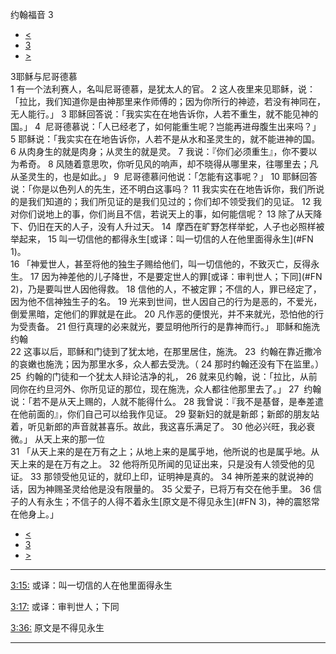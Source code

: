 ﻿





 约翰福音 3




* [<](bible/JHN02.md)
* [3](bible/JHN.md)
* [>](bible/JHN04.md)



 
3耶稣与尼哥德慕  
1 有一个法利赛人，名叫尼哥德慕，是犹太人的官。 
2 这人夜里来见耶稣，说：「拉比，我们知道你是由神那里来作师傅的；因为你所行的神迹，若没有神同在，无人能行。」 
3 耶稣回答说：「我实实在在地告诉你，人若不重生，就不能见神的国。」 
4  尼哥德慕说：「人已经老了，如何能重生呢？岂能再进母腹生出来吗？」 
5 耶稣说：「我实实在在地告诉你，人若不是从水和圣灵生的，就不能进神的国。 
6 从肉身生的就是肉身；从灵生的就是灵。 
7 我说：『你们必须重生』，你不要以为希奇。 
8 风随着意思吹，你听见风的响声，却不晓得从哪里来，往哪里去；凡从圣灵生的，也是如此。」 
9  尼哥德慕问他说：「怎能有这事呢？」 
10 耶稣回答说：「你是以色列人的先生，还不明白这事吗？ 
11 我实实在在地告诉你，我们所说的是我们知道的；我们所见证的是我们见过的；你们却不领受我们的见证。 
12 我对你们说地上的事，你们尚且不信，若说天上的事，如何能信呢？ 
13 除了从天降下、仍旧在天的人子，没有人升过天。 
14  摩西在旷野怎样举蛇，人子也必照样被举起来， 
15 叫一切信他的都得永生[或译：叫一切信的人在他里面得永生](#FN
1)。  
16 「神爱世人，甚至将他的独生子赐给他们，叫一切信他的，不致灭亡，反得永生。 
17 因为神差他的儿子降世，不是要定世人的罪[或译：审判世人；下同](#FN
2)，乃是要叫世人因他得救。 
18 信他的人，不被定罪；不信的人，罪已经定了，因为他不信神独生子的名。 
19 光来到世间，世人因自己的行为是恶的，不爱光，倒爱黑暗，定他们的罪就是在此。 
20 凡作恶的便恨光，并不来就光，恐怕他的行为受责备。 
21 但行真理的必来就光，要显明他所行的是靠神而行。」 耶稣和施洗约翰  
22 这事以后，耶稣和门徒到了犹太地，在那里居住，施洗。 
23  约翰在靠近撒冷的哀嫩也施洗；因为那里水多，众人都去受洗。（ 
24 那时约翰还没有下在监里。） 
25  约翰的门徒和一个犹太人辩论洁净的礼， 
26 就来见约翰，说：「拉比，从前同你在约旦河外、你所见证的那位，现在施洗，众人都往他那里去了。」 
27  约翰说：「若不是从天上赐的，人就不能得什么。 
28 我曾说：『我不是基督，是奉差遣在他前面的』，你们自己可以给我作见证。 
29 娶新妇的就是新郎；新郎的朋友站着，听见新郎的声音就甚喜乐。故此，我这喜乐满足了。 
30 他必兴旺，我必衰微。」 从天上来的那一位  
31 「从天上来的是在万有之上；从地上来的是属乎地，他所说的也是属乎地。从天上来的是在万有之上。 
32 他将所见所闻的见证出来，只是没有人领受他的见证。 
33 那领受他见证的，就印上印，证明神是真的。 
34 神所差来的就说神的话，因为神赐圣灵给他是没有限量的。 
35 父爱子，已将万有交在他手里。 
36 信子的人有永生；不信子的人得不着永生[原文是不得见永生](#FN
3)，神的震怒常在他身上。」 
* [<](bible/JHN02.md)
* [3](bible/JHN.md)
* [>](bible/JHN04.md)





---


[3:15:](#V15)
或译：叫一切信的人在他里面得永生


[3:17:](#V17)
或译：审判世人；下同


[3:36:](#V36)
原文是不得见永生




---









